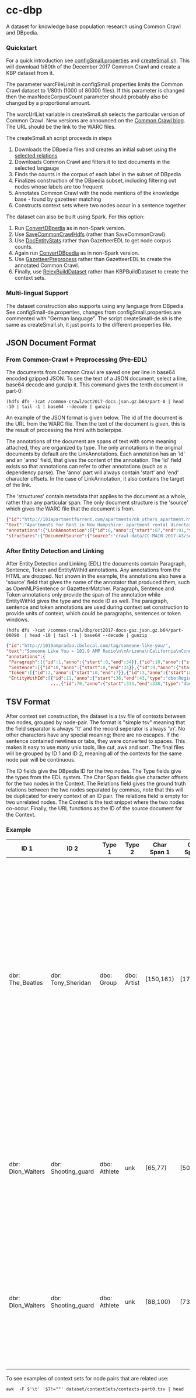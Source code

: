 # cc-dbp

A dataset for knowledge base population research using Common Crawl and DBpedia.

### Quickstart

For a quick introduction see [configSmall.properties](configSmall.properties) and [createSmall.sh](createSmall.sh). This will download 1/80th of the December 2017 Common Crawl and create a KBP dataset from it.

The parameter warcFileLimit in configSmall.properties limits the Common Crawl dataset to 1/80th (1000 of 80000 files). If this parameter is changed then the maxNodeCorpusCount parameter should probably also be changed by a proportional amount.

The warcUrlList variable in createSmall.sh selects the particular version of Common Crawl. New versions are announced on the [Common Crawl blog](http://commoncrawl.org/connect/blog/). The URL should be the link to the WARC files.


The createSmall.sh script proceeds in steps

  1. Downloads the DBpedia files and creates an initial subset using the [selected relations](com.ibm.research.ai.ki.kb/src/main/resources/relationSample.txt)
  1. Downloads Common Crawl and filters it to text documents in the selected langauge
  1. Finds the counts in the corpus of each label in the subset of DBpedia
  1. Finalizes construction of the DBpedia subset, including filtering out nodes whose labels are too frequent
  1. Annotates Common Crawl with the node mentions of the knowledge base - found by gazetteer matching
  1. Constructs context sets where two nodes occur in a sentence together

The dataset can also be built using Spark. For this option:

  1. Run [ConvertDBpedia](com.ibm.research.ai.ki.kb/src/main/java/com/ibm/research/ai/ki/kb/conversion/ConvertDBpedia.java) as in non-Spark version.
  1. Use [SaveCommonCrawlHdfs](com.ibm.research.ai.ki.corpus/src/main/java/com/ibm/research/ai/ki/corpora/crawl/SaveCommonCrawlHdfs.java) (rather than SaveCommonCrawl) 
  1. Use [DocEntityStats](com.ibm.research.ai.ki.spark/src/main/java/com/ibm/research/ai/ki/spark/DocEntityStats.java) rather than GazetteerEDL to get node corpus counts. 
  1. Again run [ConvertDBpedia](com.ibm.research.ai.ki.kb/src/main/java/com/ibm/research/ai/ki/kb/conversion/ConvertDBpedia.java) as in non-Spark version.
  1. Use [GazetteerPreprocess](com.ibm.research.ai.ki.spark/src/main/java/com/ibm/research/ai/ki/spark/GazetteerPreprocess.java) rather than GazetteerEDL to create the annotated Common Crawl. 
  1. Finally, use [RelexBuildDataset](com.ibm.research.ai.ki.spark/src/main/java/com/ibm/research/ai/ki/spark/RelexBuildDataset.java) rather than KBPBuildDataset to create the context sets.

### Multi-lingual Support
  
The dataset construction also supports using any language from DBpedia. See configSmall-de.properties, changes from configSmall.properties are commented with "German language". The script createSmall-de.sh is the same as createSmall.sh, it just points to the different proeperties file.

## JSON Document Format

### From Common-Crawl + Preprocessing (Pre-EDL)

The documents from Common Crawl are saved one per line in base64 encoded gzipped JSON. To see the text of a JSON document, select a line, base64 decode and gunzip it.
This command gives the tenth document in part-0:
```
(hdfs dfs -)cat /common-crawl/oct2017-docs.json.gz.b64/part-0 | head -10 | tail -1 | base64 --decode | gunzip
```

An example of the JSON format is given below. The id of the document is the URL from the WARC file. Then the text of the document is given, this is the result of processing the html with boilerpipe. 

The annotations of the document are spans of text with some meaning attached, they are organized by type. The only annotations in the original documents by default are the LinkAnnotations. Each annotation has an 'id' and an 'anno' field, that gives the content of the annotation. The 'id' field exists so that annotations can refer to other annotations (such as a dependency parse). The 'anno' part will always contain 'start' and 'end' character offsets. In the case of LinkAnnotation, it also contains the target of the link. 

The 'structures' contain metadata that applies to the document as a whole, rather than any particular span. The only document structure is the 'source' which gives the WARC file that the document is from.

```json
{"id":"http://101apartmentforrent.com/apartments/nh_others_apartment.html",
"text":"Apartments for Rent in New Hampshire: apartment rental directory and apartment finder\n\nHome\nGuide\nApartments\nMovers\nAgencies\nAbout\n\nApartments for Rent in New Hampshire\n\n< prev1 2 3 4 next >\n\nAddress: 232 Suncook Valley Road\n\nAlton, NH 03809\nPhone: (603) 875-6313\n\nHelp-U-Sell Ken Gogan Realty\nAddress: 89 Route 101a\n\nAmherst, NH 03031\nPhone: (603) 816-2790\n\n» More Info\n...",
"annotations":{"LinkAnnotation":[{"id":0,"anno":{"start":87,"end":91,"target":"/"}},{"id":1,"anno":{"start":92,"end":97,"target":"/guide/"}},...]},
"structures":{"DocumentSource":{"source":"crawl-data/CC-MAIN-2017-43/segments/1508187820466.2/warc/CC-MAIN-20171016214209-20171016234209-00001.warc.gz"}}}
```

### After Entity Detection and Linking

After Entity Detection and Linking (EDL) the documents contain Paragraph, Sentence, Token and EntityWithId annotations. Any annotations from the HTML are dropped. Not shown in the example, the annotations also have a 'source' field that gives the name of the annotator that produced them, such as OpenNLPSentence or GazetteerMatcher. Paragraph, Sentence and Token annotations only provide the span of the annotation while EntityWithId gives the type and the node ID as well. The paragraph, sentence and token annotations are used during context set construction to provide units of context, which could be paragraphs, sentences or token windows.

```
(hdfs dfs -)cat /common-crawl/dbp/oct2017-docs-gaz.json.gz.b64/part-00090  | head -10 | tail -1 | base64 --decode | gunzip
```

```json
{"id":"http://1019ampradio.cbslocal.com/tag/someone-like-you/",
"text":"Someone Like You « 101.9 AMP Radio\n\nArizona\nCalifornia\nConnecticut\nFlorida\nGeorgia\nIllinois\nMaryland\nMassachusetts\nMichigan\nMinnesota\nMissouri\nNevada\n\nOn-Air\n#NowPlaying\nEvents\nContests\nPhotos\nVideo\n#myAMPrewards\n#Trending\n\n101.9 AMP Radio High School Takeover Click Here To Register Your School NOW!!!\n\nTrending: Is YouTube Banning Adele's Music?If you currently listen to your favorite artists music on YouTube, you may soon find yourself sitting in silence at your desk.\n\nHot Right Now: Adele's New Album, Katy Perry And Beyonce Battle On The Charts, Demi Lovato Tweets Support For Selena GomezUnless you've been living under a rock for the past 4 years, you know that Adele is the Queen of breakup albums and we are all her musical servants. She literally has a song for every emotion you go through during a breakup.\n\nAdele Is The Reason The U.K Sold It's One Billionth Music Single DownloadThe accolades just don't stop for Adele, even 2 years after the release of her massive hit album, 21.\n\nAdele's ...",
"annotations":{
 "Paragraph":[{"id":1,"anno":{"start":0,"end":34}},{"id":10,"anno":{"start":36,"end":149}},...],
 "Sentence":[{"id":0,"anno":{"start":0,"end":34}},{"id":9,"anno":{"start":36,"end":149}},...],
 "Token":[{"id":2,"anno":{"start":0,"end":7}},{"id":3,"anno":{"start":8,"end":12}},{"id":4,"anno":{"start":13,"end":16}},...],
 "EntityWithId":[{"id":11,"anno":{"start":36,"end":43,"type":"dbo:Region","id":"dbr:Arizona"}},
                 ...,{"id":70,"anno":{"start":333,"end":338,"type":"dbo:Agent","id":"dbr:Adele"}},...]}}
```

 
## TSV Format

After context set construction, the dataset is a tsv file of contexts between two nodes, grouped by node-pair.
The format is "simple tsv" meaning that the field separator is always '\t' and the record seperator is always '\n'. No other characters have any special meaning; there are no escapes. If the sentence contained newlines or tabs, they were converted to spaces. This makes it easy to use many unix tools, like cut, awk and sort. The final files will be grouped by ID 1 and ID 2, meaning all of the contexts for the same node pair will be continuous. 

The ID fields give the DBpedia ID for the two nodes.  The Type fields give the types from the EDL system. The Char Span fields give character offsets for the two nodes in the Context. The Relations field gives the ground truth relations between the two nodes separated by commas, note that this will be duplicated for every context of an ID pair. The relations field is empty for two unrelated nodes. The Context is the text snippet where the two nodes co-occur. Finally, the URL functions as the ID of the source document for the Context.

### Example

ID 1 | ID 2 | Type 1 | Type 2 | Char Span 1 | Char Span 2 | Relations | Context | URL  
---|---|---|---|---|---|---|---|---
dbr: The_Beatles | dbr: Tony_Sheridan | dbo: Group | dbo: Artist | [150,161) | [172,185) | <dbo:associatedBand,<odp:isMemberOf,<dbo:associatedMusicalArtist,<odp:hasMember | Ain't She Sweet (album) - Wikipedia, the free encyclopedia Ain't She Sweet was an American album featuring four tracks recorded in Hamburg in 1961 by **The Beatles** featuring **Tony Sheridan** (except for the title song with vocal ... Ain't She Sweet by Susan Elizabeth Phillips  Reviews ... Ain't She Sweet has 13,958 ratings and 716 reviews. | http://2snowflakes. blogspot.com/2015/05/
dbr: Dion_Waiters | dbr: Shooting_guard | dbo: Athlete | unk | [65,77) | [50,64) | >dbo:position | During the season Irving was accused by Cavaliers **shooting guard** **Dion Waiters** of playing buddy ball with power forward Tristan Thompson which led to a rift between them. | http:// 300lbsofsportsknowledge .com/tag/dan-gilbert/
dbr: Dion_Waiters | dbr: Shooting_guard | dbo: Athlete | unk | [88,100) | [73,87) | >dbo:position | The Cavaliers also have youngsters in power forward Tristan Thompson and **shooting guard** **Dion Waiters** who will look to be on board as members of the new James Gang in Cleveland. | http:// 300lbsofsportsknowledge .com/tag/stan-van-gundy/


To see examples of context sets for node pairs that are related use:
```
awk  -F $'\t' '$7!=""' dataset/contextSets/contexts-part0.tsv | head
```
